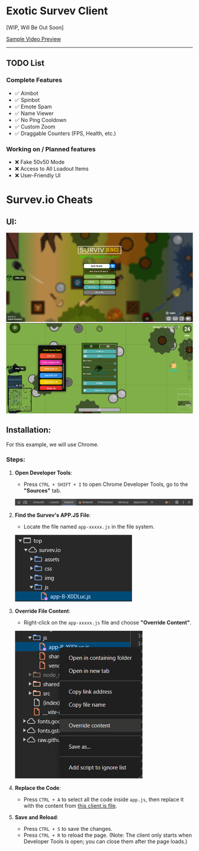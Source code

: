 # Exotic Survev Client

[WIP, Will Be Out Soon]

[Sample Video Preview](https://github.com/ThatDevExotic/Survev-Client/raw/refs/heads/main/Github%20Assets/GoofyAhhAntiCheat.mp4)

---

## TODO List

### Complete Features
- ✅ Aimbot
- ✅ Spinbot
- ✅ Emote Spam
- ✅ Name Viewer
- ✅ No Ping Cooldown
- ✅ Custom Zoom
- ✅ Draggable Counters (FPS, Health, etc.)

### Working on / Planned features
- ❌ Fake 50v50 Mode
- ❌ Access to All Loadout Items
- ❌ User-Friendly UI

# Survev.io Cheats

## UI:

![UI Preview](https://raw.githubusercontent.com/ThatDevExotic/Survev-Client/refs/heads/main/Github%20Assets/ui.png)
![Menu Preview](https://raw.githubusercontent.com/ThatDevExotic/Survev-Client/refs/heads/main/Github%20Assets/menu.png)

## Installation:

For this example, we will use Chrome.

### Steps:

1. **Open Developer Tools**:
   - Press `CTRL + SHIFT + I` to open Chrome Developer Tools, go to the **"Sources"** tab.

   ![Open DevTools](https://raw.githubusercontent.com/ThatDevExotic/Survev-Client/refs/heads/main/Github%20Assets/devtools1.png)

2. **Find the Survev's APP.JS File**:
   - Locate the file named `app-xxxxx.js` in the file system.

   ![Find app.js](https://raw.githubusercontent.com/ThatDevExotic/Survev-Client/refs/heads/main/Github%20Assets/devtools2.png)

3. **Override File Content**:
   - Right-click on the `app-xxxxx.js` file and choose **"Override Content"**.

   ![Override Content](https://raw.githubusercontent.com/ThatDevExotic/Survev-Client/refs/heads/main/Github%20Assets/devtools3.png)

4. **Replace the Code**:
   - Press `CTRL + A` to select all the code inside `app.js`, then replace it with the content from [this client.js file](https://raw.githubusercontent.com/ThatDevExotic/Survev-Client/refs/heads/main/client.js).

5. **Save and Reload**:
   - Press `CTRL + S` to save the changes.
   - Press `CTRL + R` to reload the page. (Note: The client only starts when Developer Tools is open; you can close them after the page loads.)
